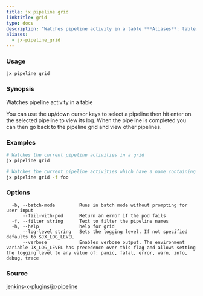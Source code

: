 ```yaml
---
title: jx pipeline grid
linktitle: grid
type: docs
description: "Watches pipeline activity in a table ***Aliases**: table,tbl*"
aliases:
  - jx-pipeline_grid
---
```


### Usage

```
jx pipeline grid
```

### Synopsis

Watches pipeline activity in a table 

You can use the up/down cursor keys to select a pipeline then hit enter on the selected pipeline to view its log. When the pipeline is completed you can then go back to the pipeline grid and view other pipelines.

### Examples

  ```bash
  # Watches the current pipeline activities in a grid
  jx pipeline grid
  
  # Watches the current pipeline activities which have a name containing 'foo'
  jx pipeline grid -f foo

  ```
### Options

```
  -b, --batch-mode         Runs in batch mode without prompting for user input
      --fail-with-pod      Return an error if the pod fails
  -f, --filter string      Text to filter the pipeline names
  -h, --help               help for grid
      --log-level string   Sets the logging level. If not specified defaults to $JX_LOG_LEVEL
      --verbose            Enables verbose output. The environment variable JX_LOG_LEVEL has precedence over this flag and allows setting the logging level to any value of: panic, fatal, error, warn, info, debug, trace
```



### Source

[jenkins-x-plugins/jx-pipeline](https://github.com/jenkins-x-plugins/jx-pipeline)

